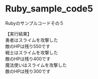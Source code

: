 # Ruby_sample_code5
Rubyのサンプルコードその５

【実行結果】  
勇者はスライムを攻撃した  
敵のHPは残り550です  
戦士はスライムを攻撃した  
敵のHPは残り400です  
魔法使いはスライムを攻撃した  
敵のHPは残り300です  

